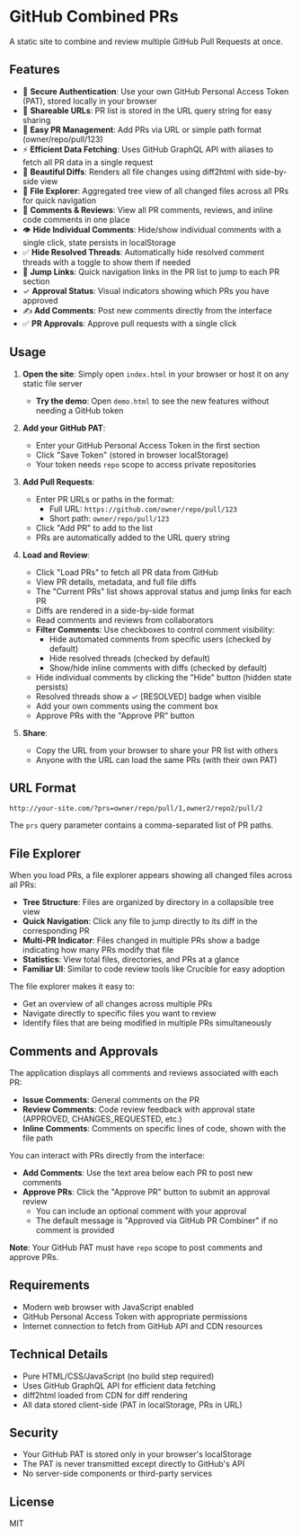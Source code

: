# GitHub Combined PRs

A static site to combine and review multiple GitHub Pull Requests at once.

## Features

- 🔐 **Secure Authentication**: Use your own GitHub Personal Access Token (PAT), stored locally in your browser
- 🔗 **Shareable URLs**: PR list is stored in the URL query string for easy sharing
- 📝 **Easy PR Management**: Add PRs via URL or simple path format (owner/repo/pull/123)
- ⚡ **Efficient Data Fetching**: Uses GitHub GraphQL API with aliases to fetch all PR data in a single request
- 🎨 **Beautiful Diffs**: Renders all file changes using diff2html with side-by-side view
- 📁 **File Explorer**: Aggregated tree view of all changed files across all PRs for quick navigation
- 💬 **Comments & Reviews**: View all PR comments, reviews, and inline code comments in one place
- 👁️ **Hide Individual Comments**: Hide/show individual comments with a single click, state persists in localStorage
- ✅ **Hide Resolved Threads**: Automatically hide resolved comment threads with a toggle to show them if needed
- 🔗 **Jump Links**: Quick navigation links in the PR list to jump to each PR section
- ✓ **Approval Status**: Visual indicators showing which PRs you have approved
- ✍️ **Add Comments**: Post new comments directly from the interface
- ✅ **PR Approvals**: Approve pull requests with a single click

## Usage

1. **Open the site**: Simply open `index.html` in your browser or host it on any static file server
   - **Try the demo**: Open `demo.html` to see the new features without needing a GitHub token

2. **Add your GitHub PAT**:
   - Enter your GitHub Personal Access Token in the first section
   - Click "Save Token" (stored in browser localStorage)
   - Your token needs `repo` scope to access private repositories

3. **Add Pull Requests**:
   - Enter PR URLs or paths in the format:
     - Full URL: `https://github.com/owner/repo/pull/123`
     - Short path: `owner/repo/pull/123`
   - Click "Add PR" to add to the list
   - PRs are automatically added to the URL query string

4. **Load and Review**:
   - Click "Load PRs" to fetch all PR data from GitHub
   - View PR details, metadata, and full file diffs
   - The "Current PRs" list shows approval status and jump links for each PR
   - Diffs are rendered in a side-by-side format
   - Read comments and reviews from collaborators
   - **Filter Comments**: Use checkboxes to control comment visibility:
     - Hide automated comments from specific users (checked by default)
     - Hide resolved threads (checked by default)
     - Show/hide inline comments with diffs (checked by default)
   - Hide individual comments by clicking the "Hide" button (hidden state persists)
   - Resolved threads show a ✓ [RESOLVED] badge when visible
   - Add your own comments using the comment box
   - Approve PRs with the "Approve PR" button

5. **Share**:
   - Copy the URL from your browser to share your PR list with others
   - Anyone with the URL can load the same PRs (with their own PAT)

## URL Format

```
http://your-site.com/?prs=owner/repo/pull/1,owner2/repo2/pull/2
```

The `prs` query parameter contains a comma-separated list of PR paths.

## File Explorer

When you load PRs, a file explorer appears showing all changed files across all PRs:

- **Tree Structure**: Files are organized by directory in a collapsible tree view
- **Quick Navigation**: Click any file to jump directly to its diff in the corresponding PR
- **Multi-PR Indicator**: Files changed in multiple PRs show a badge indicating how many PRs modify that file
- **Statistics**: View total files, directories, and PRs at a glance
- **Familiar UI**: Similar to code review tools like Crucible for easy adoption

The file explorer makes it easy to:
- Get an overview of all changes across multiple PRs
- Navigate directly to specific files you want to review
- Identify files that are being modified in multiple PRs simultaneously

## Comments and Approvals

The application displays all comments and reviews associated with each PR:

- **Issue Comments**: General comments on the PR
- **Review Comments**: Code review feedback with approval state (APPROVED, CHANGES_REQUESTED, etc.)
- **Inline Comments**: Comments on specific lines of code, shown with the file path

You can interact with PRs directly from the interface:

- **Add Comments**: Use the text area below each PR to post new comments
- **Approve PRs**: Click the "Approve PR" button to submit an approval review
  - You can include an optional comment with your approval
  - The default message is "Approved via GitHub PR Combiner" if no comment is provided

**Note**: Your GitHub PAT must have `repo` scope to post comments and approve PRs.

## Requirements

- Modern web browser with JavaScript enabled
- GitHub Personal Access Token with appropriate permissions
- Internet connection to fetch from GitHub API and CDN resources

## Technical Details

- Pure HTML/CSS/JavaScript (no build step required)
- Uses GitHub GraphQL API for efficient data fetching
- diff2html loaded from CDN for diff rendering
- All data stored client-side (PAT in localStorage, PRs in URL)

## Security

- Your GitHub PAT is stored only in your browser's localStorage
- The PAT is never transmitted except directly to GitHub's API
- No server-side components or third-party services

## License

MIT